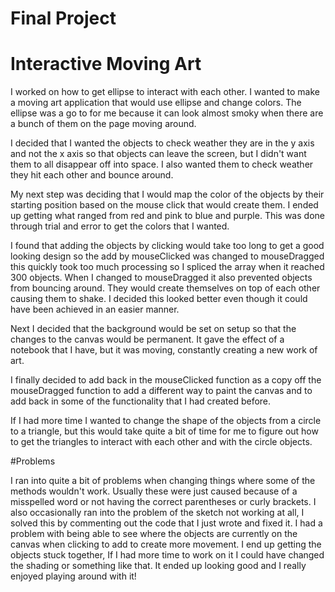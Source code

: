 # Final Project

# Interactive Moving Art

I worked on how to get ellipse to interact with each other. I wanted
  to make a moving art application that would use ellipse and change colors. The ellipse was a go to for me because it can look almost smoky when there are a bunch of them on the page moving around.

I decided that I wanted the objects to check weather they are in the
  y axis and not the x axis so that objects can leave the screen, but I didn't want them to all disappear off into space. I also wanted them to check weather they hit each other and bounce around.

My next step was deciding that I would map the color of the objects
  by their starting position based on the mouse click that would create them. I ended up getting what ranged from red and pink to blue and purple. This was done through trial and error to get the colors that I wanted.

I found that adding the objects by clicking would take too long to
  get a good looking design so the add by mouseClicked was changed to mouseDragged this quickly took too much processing so I spliced the array when it reached 300 objects. When I changed to mouseDragged it also prevented objects from bouncing around. They would create themselves on top of each other causing them to shake. I decided this looked better even though it could have been achieved in an easier manner.

Next I decided that the background would be set on setup so that the
  changes to the canvas would be permanent. It gave the effect of a notebook that I have, but it was moving, constantly creating a new work of art.

I finally decided to add back in the mouseClicked function as a copy
  off the mouseDragged function to add a different way to paint the canvas and to add back in some of the functionality that I had created before.

If I had more time I wanted to change the shape of the objects from a
  circle to a triangle, but this would take quite a bit of time for me to figure out how to get the triangles to interact with each other and with the circle objects.

#Problems

I ran into quite a bit of problems when changing things where some of
  the methods wouldn't work. Usually these were just caused because of a misspelled word or not having the correct parentheses or curly brackets. I also occasionally ran into the problem of the sketch not working at all, I solved this by commenting out the code that I just wrote and fixed it. I had a problem with being able to see where the objects are currently on the canvas when clicking to add to create more movement. I end up getting the objects stuck together, If I had more time to work on it I could have changed the shading or something like that. It ended up looking good and I really enjoyed playing around with it!
